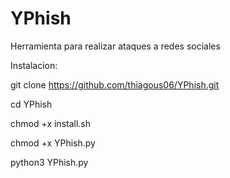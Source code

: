 # YPhish
Herramienta para realizar ataques a redes sociales 

Instalacion:

git clone https://github.com/thiagous06/YPhish.git

cd YPhish

chmod +x install.sh

chmod +x YPhish.py

python3 YPhish.py
